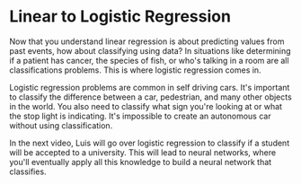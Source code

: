 # Linear to Logistic Regression

Now that you understand linear regression is about predicting values from past events, how about classifying using data? In situations like determining if a patient has cancer, the species of fish, or who's talking in a room are all classifications problems. This is where logistic regression comes in.

Logistic regression problems are common in self driving cars. It's important to classify the difference between a car, pedestrian, and many other objects in the world. You also need to classify what sign you're looking at or what the stop light is indicating. It's impossible to create an autonomous car without using classification.

In the next video, Luis will go over logistic regression to classify if a student will be accepted to a university. This will lead to neural networks, where you'll eventually apply all this knowledge to build a neural network that classifies.

